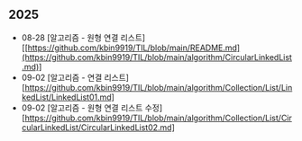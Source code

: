 ## 2025

* 08-28 [알고리즘 - 원형 연결 리스트][[https://github.com/kbin9919/TIL/blob/main/README.md](https://github.com/kbin9919/TIL/blob/main/algorithm/CircularLinkedList.md)]
* 09-02 [알고리즘 - 연결 리스트][https://github.com/kbin9919/TIL/blob/main/algorithm/Collection/List/LinkedList/LinkedList01.md]
* 09-02 [알고리즘 - 원형 연결 리스트 수정][https://github.com/kbin9919/TIL/blob/main/algorithm/Collection/List/CircularLinkedList/CircularLinkedList02.md]
